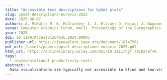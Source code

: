 ```yaml
---
title: "Accessible text descriptions for UpSet plots"
slug: upset-descriptions-eurovis-2025
date: 2025-06-07
authors: A. McNutt; M. K. McCracken; I. J. Elizay; D. Hajas; J. Wagoner; N. Lanza; J. Wilburn; S. Creem-Regehr; A. Lex
venue: Computer Graphics Forum, 44(3). Proceedings of the Eurographics Conference on Visualization (EuroVis) 2025
year: 2025
doi: 10.1109/AccessViz64636.2024.00005
publisher_url: https://ieeexplore.ieee.org/document/10747561
pdf_url: /assets/papers/upset-descriptions-eurovis-2025.pdf
html_url: https://onlinelibrary.wiley.com/doi/10.1111/cgf.70102?af=R
tags:
  - representational-productivity-tools
abstract: >
  Data visualizations are typically not accessible to blind and low-vision users. The most widely used remedy for making data visualizations accessible is text descriptions. Yet, manually creating useful text descriptions is often omitted by visualization authors, either because of a lack of awareness or a perceived burden. Automatically generated text descriptions are a potential partial remedy. However, with current methods it is unfeasible to create text descriptions for complex scientific charts. In this paper, we describe our methods for generating text descriptions for one complex scientific visualization: the UpSet plot. UpSet is a widely used technique for the visualization and analysis of sets and their intersections. At the same time, UpSet is arguably unfamiliar to novices and used mostly in scientific contexts. Generating text descriptions for UpSet plots is challenging because the patterns observed in UpSet plots have not been studied. We first analyze patterns present in dozens of published UpSet plots. We then introduce software that generates text descriptions for UpSet plots based on the patterns present in the chart. Finally, we introduce a web service that generates text descriptions based on a specification of an UpSet plot, and demonstrate its use in both an interactive web-based implementation and a static Python implementation of UpSet.
---
```

